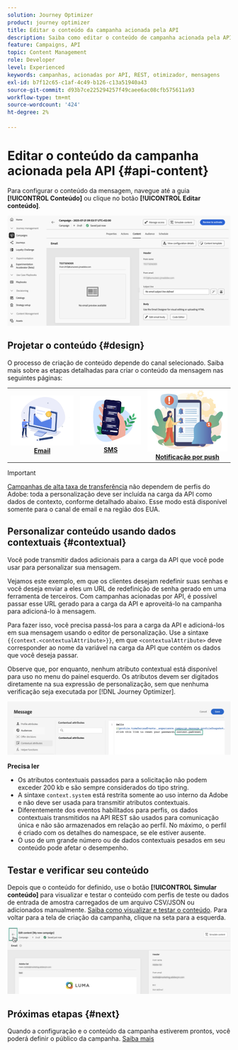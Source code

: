 ```yaml
---
solution: Journey Optimizer
product: journey optimizer
title: Editar o conteúdo da campanha acionada pela API
description: Saiba como editar o conteúdo de campanha acionada pela API.
feature: Campaigns, API
topic: Content Management
role: Developer
level: Experienced
keywords: campanhas, acionadas por API, REST, otimizador, mensagens
exl-id: b7f12c65-c1af-4c49-b126-c13a51940a43
source-git-commit: d93b7ce225294257f49caee6ac08cfb575611a93
workflow-type: tm+mt
source-wordcount: '424'
ht-degree: 2%

---
```


# Editar o conteúdo da campanha acionada pela API {#api-content}

Para configurar o conteúdo da mensagem, navegue até a guia **[!UICONTROL Conteúdo]** ou clique no botão **[!UICONTROL Editar conteúdo]**.

![](assets/campaign-content.png)

## Projetar o conteúdo {#design}

O processo de criação de conteúdo depende do canal selecionado. Saiba mais sobre as etapas detalhadas para criar o conteúdo da mensagem nas seguintes páginas:

<table style="table-layout:fixed"><tr style="border: 0;">
<td><a href="../email/create-email.md"><img alt="email" src="../channels/assets/do-not-localize/email.png"></a>
<div align="center"><a href="../email/create-email.md"><strong>Email</strong></a></div></td>
<td><a href="../sms/create-sms.md"><img alt="SMS" src="../channels/assets/do-not-localize/sms.png"></a>
<div align="center"><a href="../sms/create-sms.md"><strong>SMS</strong></a></div></td>
<td><a href="../push/create-push.md"><img alt="push" src="../channels/assets/do-not-localize/push.png"></a>
<div align="center"><a href="../push/create-push.md"><strong>Notificação por push</strong></a></div></td>
</tr></table>

>[!IMPORTANT]
>
>[Campanhas de alta taxa de transferência](../campaigns/api-triggered-high-throughput.md) não dependem de perfis do Adobe: toda a personalização deve ser incluída na carga da API como dados de contexto, conforme detalhado abaixo. Esse modo está disponível somente para o canal de email e na região dos EUA.

## Personalizar conteúdo usando dados contextuais {#contextual}

Você pode transmitir dados adicionais para a carga da API que você pode usar para personalizar sua mensagem.

Vejamos este exemplo, em que os clientes desejam redefinir suas senhas e você deseja enviar a eles um URL de redefinição de senha gerado em uma ferramenta de terceiros. Com campanhas acionadas por API, é possível passar esse URL gerado para a carga da API e aproveitá-lo na campanha para adicioná-lo à mensagem.

Para fazer isso, você precisa passá-los para a carga da API e adicioná-los em sua mensagem usando o editor de personalização. Use a sintaxe `{{context.<contextualAttribute>}}`, em que `<contextualAttribute>` deve corresponder ao nome da variável na carga da API que contém os dados que você deseja passar.

Observe que, por enquanto, nenhum atributo contextual está disponível para uso no menu do painel esquerdo. Os atributos devem ser digitados diretamente na sua expressão de personalização, sem que nenhuma verificação seja executada por [!DNL Journey Optimizer].

![](assets/api-triggered-context.png)

**Precisa ler**

* Os atributos contextuais passados para a solicitação não podem exceder 200 kb e são sempre considerados do tipo string.
* A sintaxe `context.system` está restrita somente ao uso interno da Adobe e não deve ser usada para transmitir atributos contextuais.
* Diferentemente dos eventos habilitados para perfis, os dados contextuais transmitidos na API REST são usados para comunicação única e não são armazenados em relação ao perfil. No máximo, o perfil é criado com os detalhes do namespace, se ele estiver ausente.
* O uso de um grande número ou de dados contextuais pesados em seu conteúdo pode afetar o desempenho.

## Testar e verificar seu conteúdo

Depois que o conteúdo for definido, use o botão **[!UICONTROL Simular conteúdo]** para visualizar e testar o conteúdo com perfis de teste ou dados de entrada de amostra carregados de um arquivo CSV/JSON ou adicionados manualmente. [Saiba como visualizar e testar o conteúdo](../content-management/preview-test.md). Para voltar para a tela de criação da campanha, clique na seta para a esquerda.

![](assets/create-campaign-design.png)

## Próximas etapas {#next}

Quando a configuração e o conteúdo da campanha estiverem prontos, você poderá definir o público da campanha. [Saiba mais](api-triggered-campaign-audience.md)
